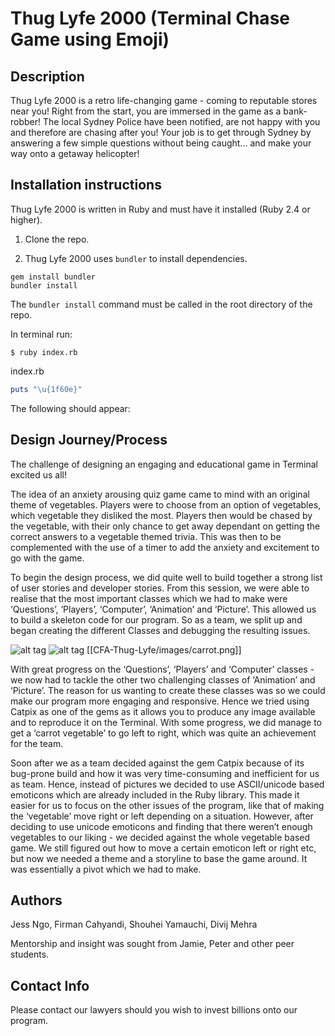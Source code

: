 # Thug Lyfe 2000 (Terminal Chase Game using Emoji)

## Description

Thug Lyfe 2000 is a retro life-changing game - coming to reputable stores near you!  Right from the start, you are immersed in the game as a bank-robber! The local Sydney Police have been notified, are not happy with you and therefore are chasing after you! Your job is to get through Sydney by answering a few simple questions without being caught... and make your way onto a getaway helicopter!

## Installation instructions

Thug Lyfe 2000 is written in Ruby and must have it installed (Ruby 2.4 or higher).

1. Clone the repo.

2. Thug Lyfe 2000 uses ```bundler``` to install dependencies.
```
gem install bundler
bundler install
```
The ```bundler install``` command must be called in the root directory of the repo.

In terminal run:

```$ ruby index.rb```

index.rb

```ruby
puts "\u{1f60e}"
```
The following should appear:

## Design Journey/Process

The challenge of designing an engaging and educational game in Terminal excited us all!

The idea of an anxiety arousing quiz game came to mind with an original theme of vegetables. Players were to choose from an option of vegetables, which vegetable they disliked the most. Players then would be chased by the vegetable, with their only chance to get away dependant on getting the correct answers to a vegetable themed trivia. This was then to be complemented with the use of a timer to add the anxiety and excitement to go with the game.

To begin the design process, we did quite well to build together a strong list of user stories and developer stories. From this session, we were able to realise that the most important classes which we had to make were ‘Questions’, ‘Players’, ‘Computer’, ‘Animation’ and ‘Picture’. This allowed us to build a skeleton code for our program. So as a team, we split up and began creating the different Classes and debugging the resulting issues.

![alt tag](CFA-Thug-Lyfe/images/carrot.png)
![alt tag](https://github.com/Firmanc/CFA-Thug-Lyfe/blob/master/images/carrot.png)
[[CFA-Thug-Lyfe/images/carrot.png]]

With great progress on the ‘Questions’, ‘Players’ and ‘Computer’ classes - we now had to tackle the other two challenging classes of ‘Animation’ and ‘Picture’. The reason for us wanting to create these classes was so we could make our program more engaging and responsive. Hence we tried using Catpix as one of the gems as it allows you to produce any image available and to reproduce it on the Terminal. With some progress, we did manage to get a ‘carrot vegetable’ to go left to right, which was quite an achievement for the team.

Soon after we as a team decided against the gem Catpix because of its bug-prone build and how it was very time-consuming and inefficient for us as team. Hence, instead of pictures we decided to use ASCII/unicode based emoticons which are already included in the Ruby library. This made it easier for us to focus on the other issues of the program, like that of making the ‘vegetable’ move right or left depending on a situation. However, after deciding to use unicode emoticons and finding that there weren’t enough vegetables to our liking - we decided against the whole vegetable based game. We still figured out how to move a certain emoticon left or right etc, but now we needed a theme and a storyline to base the game around. It was essentially a pivot which we had to make.

## Authors
Jess Ngo, Firman Cahyandi, Shouhei Yamauchi, Divij Mehra

Mentorship and insight was sought from Jamie, Peter and other peer students.

## Contact Info

Please contact our lawyers should you wish to invest billions onto our program.
